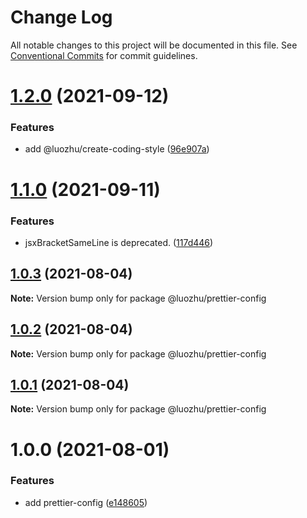 # Change Log

All notable changes to this project will be documented in this file.
See [Conventional Commits](https://conventionalcommits.org) for commit guidelines.

# [1.2.0](https://github.com/youngjuning/luozhu/compare/@luozhu/prettier-config@1.1.0...@luozhu/prettier-config@1.2.0) (2021-09-12)


### Features

* add @luozhu/create-coding-style ([96e907a](https://github.com/youngjuning/luozhu/commit/96e907a88577cfc4b6c2cf55b71729473e3155b7))





# [1.1.0](https://github.com/youngjuning/luozhu/compare/@luozhu/prettier-config@1.0.3...@luozhu/prettier-config@1.1.0) (2021-09-11)


### Features

* jsxBracketSameLine is deprecated. ([117d446](https://github.com/youngjuning/luozhu/commit/117d446ef7c29166b74b7b7ff762e2e17b8f07a9))





## [1.0.3](https://github.com/youngjuning/luozhu/compare/@luozhu/prettier-config@1.0.1...@luozhu/prettier-config@1.0.3) (2021-08-04)

**Note:** Version bump only for package @luozhu/prettier-config

## [1.0.2](https://github.com/youngjuning/luozhu/compare/@luozhu/prettier-config@1.0.1...@luozhu/prettier-config@1.0.2) (2021-08-04)

**Note:** Version bump only for package @luozhu/prettier-config

## [1.0.1](https://github.com/youngjuning/luozhu/compare/@luozhu/prettier-config@1.0.0...@luozhu/prettier-config@1.0.1) (2021-08-04)

**Note:** Version bump only for package @luozhu/prettier-config

# 1.0.0 (2021-08-01)

### Features

- add prettier-config ([e148605](https://github.com/youngjuning/luozhu/commit/e148605e58e4eecc6c8bea092d833c2a24d4f255))
